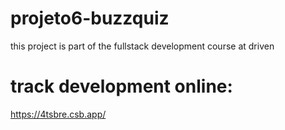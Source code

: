 # projeto6-buzzquiz
this project is part of the fullstack development course at driven

# track development online: 
https://4tsbre.csb.app/